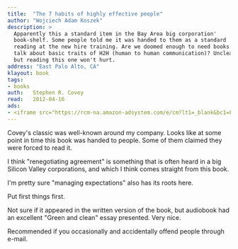 ```yaml
---
title:	"The 7 habits of highly effective people"
author: "Wojciech Adam Koszek"
description: >
  Apparently this a standard item in the Bay Area big corporation'
  book-shelf. Some people told me it was handed to them as a standard
  reading at the new hire training. Are we doomed enough to need books that
  talk about basic traits of H2H (human to human communication)? Unclear,
  but reading this one won't hurt.
address: "East Palo Alto, CA"
klayout: book
tags:
- books
auth:	Stephen R. Covey
read:	2012-04-16
ads:
- <iframe src="https://rcm-na.amazon-adsystem.com/e/cm?lt1=_blank&bc1=FFFFFF&IS2=1&npa=1&bg1=FFFFFF&fc1=000000&lc1=FF0000&t=wkoszek08-20&o=1&p=8&l=as4&m=amazon&f=ifr&ref=ss_til&asins=0743269519" style="width:120px;height:240px;" scrolling="no" marginwidth="0" marginheight="0" frameborder="0"></iframe>
---
```


Covey's classic was well-known around my company. Looks like at some point
in time this book was handed to people. Some of them claimed they were
forced to read it.

I think "renegotiating agreement" is something that is often heard in a big
Silicon Valley corporations, and which I think comes straight from this
book.

I'm pretty sure "managing expectations" also has its roots here.

Put first things first.

Not sure if it appeared in the written version of the book, but audiobook
had an excellent "Green and clean" essay presented. Very nice.

Recommended if you occasionally and accidentally offend people through e-mail.
